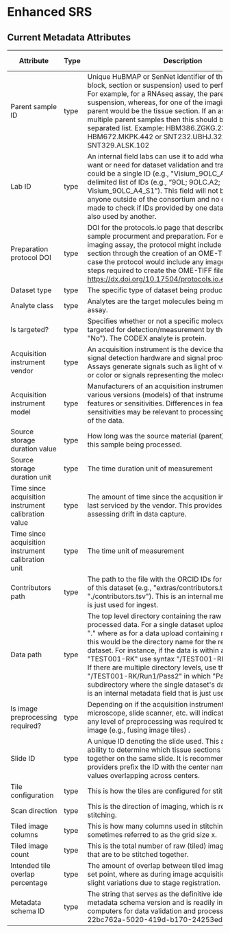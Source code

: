 # Enhanced SRS

## Current Metadata Attributes
| Attribute | Type      | Description              | Allowable Values |
| ----------- | ----------- | -------------------------- | ------------------ |
|Parent sample ID | type |Unique HuBMAP or SenNet identifier of the sample (i.e., block, section or suspension) used to perform this assay. For example, for a RNAseq assay, the parent would be the suspension, whereas, for one of the imaging assays, the parent would be the tissue section. If an assay comes from multiple parent samples then this should be a comma separated list. Example: HBM386.ZGKG.235, HBM672.MKPK.442 or SNT232.UBHJ.322, SNT329.ALSK.102 | value |
|Lab ID | type |An internal field labs can use it to add whatever ID(s) they want or need for dataset validation and tracking. This could be a single ID (e.g., "Visium_9OLC_A4_S1") or a delimited list of IDs (e.g., “9OL; 9OLC.A2; Visium_9OLC_A4_S1”). This field will not be accessible to anyone outside of the consortium and no effort will be made to check if IDs provided by one data provider are also used by another. | value |
|Preparation protocol DOI | type |DOI for the protocols.io page that describes the assay or sample procurment and preparation. For example for an imaging assay, the protocol might include staining of a section through the creation of an OME-TIFF file. In this case the protocol would include any image processing steps required to create the OME-TIFF file. Example: https://dx.doi.org/10.17504/protocols.io.eq2lyno9qvx9/v1 | value |
|Dataset type | type |The specific type of dataset being produced. | value |
|Analyte class | type |Analytes are the target molecules being measured with the assay. | value |
|Is targeted? | type |Specifies whether or not a specific molecule(s) is/are targeted for detection/measurement by the assay ("Yes" or "No"). The CODEX analyte is protein. | value |
|Acquisition instrument vendor | type |An acquisition instrument is the device that contains the signal detection hardware and signal processing software. Assays generate signals such as light of various intensities or color or signals representing the molecular mass. | value |
|Acquisition instrument model | type |Manufacturers of an acquisition instrument may offer various versions (models) of that instrument with different features or sensitivities. Differences in features or sensitivities may be relevant to processing or interpretation of the data. | value |
|Source storage duration value | type |How long was the source material (parent) stored, prior to this sample being processed. | value |
|Source storage duration unit | type |The time duration unit of measurement | value |
|Time since acquisition instrument calibration value | type |The amount of time since the acqusition instrument was last serviced by the vendor. This provides a metric for assessing drift in data capture. | value |
|Time since acquisition instrument calibration unit | type |The time unit of measurement | value |
|Contributors path | type |The path to the file with the ORCID IDs for all contributors of this dataset (e.g., "extras/contributors.tsv" or "./contributors.tsv"). This is an internal metadata field that is just used for ingest. | value |
|Data path | type |The top level directory containing the raw and/or processed data. For a single dataset upload this might be "." where as for a data upload containing multiple datasets, this would be the directory name for the respective dataset. For instance, if the data is within a directory called "TEST001-RK" use syntax "/TEST001-RK/" for this field. If there are multiple directory levels, use the format "/TEST001-RK/Run1/Pass2" in which "Pass2" is the subdirectory where the single dataset's data is stored. This is an internal metadata field that is just used for ingest. | value |
|Is image preprocessing required? | type |Depending on if the acquisition instrument was a microscope, slide scanner, etc. will indicate whether or not any level of preprocessing was required to assemble the image (e.g., fusing image tiles) . | value |
|Slide ID | type |A unique ID denoting the slide used. This allows users the ability to determine which tissue sections were processed together on the same slide. It is recommended that data providers prefix the ID with the center name, to prevent values overlapping across centers. | value |
|Tile configuration | type |This is how the tiles are configured for stitching. | value |
|Scan direction | type |This is the direction of imaging, which is required for stitching. | value |
|Tiled image columns | type |This is how many columns used in stitching. This is sometimes referred to as the grid size x. | value |
|Tiled image count | type |This is the total number of raw (tiled) images captured, that are to be stitched together. | value |
|Intended tile overlap percentage | type |The amount of overlap between tiled images. This is the set point, where as during image acquisition there will be slight variations due to stage registration. | value |
|Metadata schema ID | type |The string that serves as the definitive identifier for the metadata schema version and is readily interpretable by computers for data validation and processing. Example: 22bc762a-5020-419d-b170-24253ed9e8d9 | value | | value |
